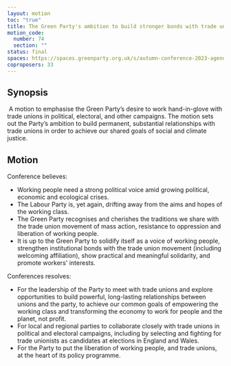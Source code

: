 ```yaml
---
layout: motion
toc: "true"
title: The Green Party's ambition to build stronger bonds with trade unions
motion_code:
  number: 74
  section: ""
status: final
spaces: https://spaces.greenparty.org.uk/s/autumn-conference-2023-agenda-forum/post/post/view?id=11182
coproposers: 33
---
```

## **Synopsis**

 A motion to emphasise the Green Party’s desire to work hand-in-glove with trade unions in political, electoral, and other campaigns. The motion sets out the Party’s ambition to build permanent, substantial relationships with trade unions in order to achieve our shared goals of social and climate justice.

## **Motion**

Conference believes:

* Working people need a strong political voice amid growing political, economic and ecological crises.
* The Labour Party is, yet again, drifting away from the aims and hopes of the working class.
* The Green Party recognises and cherishes the traditions we share with the trade union movement of mass action, resistance to oppression and liberation of working people.
* It is up to the Green Party to solidify itself as a voice of working people, strengthen institutional bonds with the trade union movement (including welcoming affiliation), show practical and meaningful solidarity, and promote workers' interests.

Conferences resolves:

* For the leadership of the Party to meet with trade unions and explore opportunities to build powerful, long-lasting relationships between unions and the party, to achieve our common goals of empowering the working class and transforming the economy to work for people and the planet, not profit.
* For local and regional parties to collaborate closely with trade unions in political and electoral campaigns, including by selecting and fighting for trade unionists as candidates at elections in England and Wales.
* For the Party to put the liberation of working people, and trade unions, at the heart of its policy programme.
